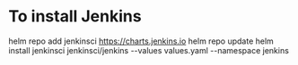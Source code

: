 # To install Jenkins
helm repo add jenkinsci https://charts.jenkins.io
helm repo update
helm install jenkinsci jenkinsci/jenkins --values values.yaml --namespace jenkins

